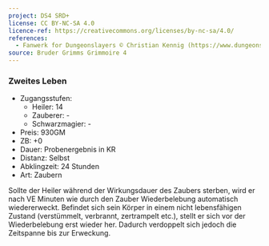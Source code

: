 ```yaml
---
project: DS4 SRD+
license: CC BY-NC-SA 4.0
licence-ref: https://creativecommons.org/licenses/by-nc-sa/4.0/
references: 
  - Fanwerk for Dungeonslayers © Christian Kennig (https://www.dungeonslayers.net/)
source: Bruder Grimms Grimmoire 4
---
```


### Zweites Leben

- Zugangsstufen:
  - Heiler: 14
  - Zauberer: -
  - Schwarzmagier: -
- Preis: 930GM
- ZB: +0
- Dauer: Probenergebnis in KR
- Distanz: Selbst
- Abklingzeit: 24 Stunden
- Art: Zaubern

Sollte der Heiler während der Wirkungsdauer des Zaubers sterben, wird er nach VE Minuten wie durch den Zauber Wiederbelebung automatisch wiedererweckt. Befindet sich sein Körper in einem nicht lebensfähigen Zustand (verstümmelt, verbrannt, zertrampelt etc.), stellt er sich vor der Wiederbelebung erst wieder her. Dadurch verdoppelt sich jedoch die Zeitspanne bis zur Erweckung.

